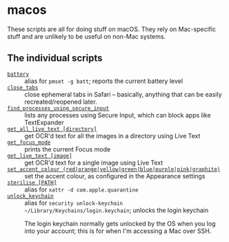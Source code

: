 # macos

These scripts are all for doing stuff on macOS.
They rely on Mac-specific stuff and are unlikely to be useful on non-Mac systems.

## The individual scripts

<!-- [[[cog

import sys; sys.path.append("/Users/alexwlchan/repos/scripts")
import cog_helpers

folder_name = "macos"

scripts = [
    {
        "name": "battery",
        "description": "alias for <code>pmset -g batt</code>; reports the current battery level",
    },
    {
        "name": "close_tabs",
        "description": "close ephemeral tabs in Safari – basically, anything that can be easily recreated/reopened later."
    },
    {
        "name": "find_processes_using_secure_input",
        "description": "lists any processes using Secure Input, which can block apps like TextExpander"
    },
    {
        "usage": "get_all_live_text [directory]",
        "description": "get OCR'd text for all the images in a directory using Live Text"
    },
    {
        "name": "get_focus_mode",
        "description": "prints the current Focus mode"
    },
    {
        "name": "get_live_text [image]",
        "description": "get OCR'd text for a single image using Live Text"
    },
    {
        "usage": "set_accent_colour (red|orange|yellow|green|blue|purple|pink|graphite)",
        "description": "set the accent colour, as configured in the Appearance settings",
    },
    {
        "usage": "sterilise [PATH]",
        "description": "alias for <code>xattr -d com.apple.quarantine</code>"
    },
    {
        "name": "unlock_keychain",
        "description": """
        alias for <code>security unlock-keychain ~/Library/Keychains/login.keychain</code>; unlocks the login keychain
        <p>
          The login keychain normally gets unlocked by the OS when you log into your account; this is for when I'm accessing a Mac over SSH.
        </p>
        """
    }
]

cog_helpers.create_description_table(folder_name=folder_name, scripts=scripts)

]]]-->
<dl>
<dt>
<a href="https://github.com/alexwlchan/scripts/blob/main/macos/battery">
<code>battery</code>
</a>
</dt>
<dd>
alias for <code>pmset -g batt</code>; reports the current battery level
</dd>
<dt>
<a href="https://github.com/alexwlchan/scripts/blob/main/macos/close_tabs">
<code>close_tabs</code>
</a>
</dt>
<dd>
close ephemeral tabs in Safari – basically, anything that can be easily recreated/reopened later.
</dd>
<dt>
<a href="https://github.com/alexwlchan/scripts/blob/main/macos/find_processes_using_secure_input">
<code>find_processes_using_secure_input</code>
</a>
</dt>
<dd>
lists any processes using Secure Input, which can block apps like TextExpander
</dd>
<dt>
<a href="https://github.com/alexwlchan/scripts/blob/main/macos/get_all_live_text">
<code>get_all_live_text [directory]</code>
</a>
</dt>
<dd>
get OCR'd text for all the images in a directory using Live Text
</dd>
<dt>
<a href="https://github.com/alexwlchan/scripts/blob/main/macos/get_focus_mode">
<code>get_focus_mode</code>
</a>
</dt>
<dd>
prints the current Focus mode
</dd>
<dt>
<a href="https://github.com/alexwlchan/scripts/blob/main/macos/get_live_text [image]">
<code>get_live_text [image]</code>
</a>
</dt>
<dd>
get OCR'd text for a single image using Live Text
</dd>
<dt>
<a href="https://github.com/alexwlchan/scripts/blob/main/macos/set_accent_colour">
<code>set_accent_colour (red|orange|yellow|green|blue|purple|pink|graphite)</code>
</a>
</dt>
<dd>
set the accent colour, as configured in the Appearance settings
</dd>
<dt>
<a href="https://github.com/alexwlchan/scripts/blob/main/macos/sterilise">
<code>sterilise [PATH]</code>
</a>
</dt>
<dd>
alias for <code>xattr -d com.apple.quarantine</code>
</dd>
<dt>
<a href="https://github.com/alexwlchan/scripts/blob/main/macos/unlock_keychain">
<code>unlock_keychain</code>
</a>
</dt>
<dd>
alias for <code>security unlock-keychain ~/Library/Keychains/login.keychain</code>; unlocks the login keychain
<p>
  The login keychain normally gets unlocked by the OS when you log into your account; this is for when I'm accessing a Mac over SSH.
</p>
</dd>
</dl>
<!-- [[[end]]] (checksum: 7185b51098c3e95c9d1fc51f860b1dd2) -->
